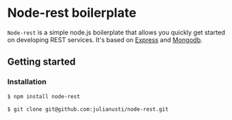 # Node-rest boilerplate

`Node-rest` is a simple node.js boilerplate that allows you quickly get started on developing REST services.
It's based on [Express](https://github.com/strongloop/express) and [Mongodb](http://www.mongodb.org/).

## Getting started

### Installation

```bash
$ npm install node-rest
```

```bash
$ git clone git@github.com:julianusti/node-rest.git
```
